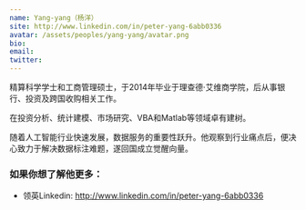 ```yaml
---
name: Yang-yang（杨洋）
site: http://www.linkedin.com/in/peter-yang-6abb0336
avatar: /assets/peoples/yang-yang/avatar.png
bio: 
email: 
twitter: 
---
```



精算科学学士和工商管理硕士，于2014年毕业于理查德·艾维商学院，后从事银行、投资及跨国收购相关工作。

在投资分析、统计建模、市场研究、VBA和Matlab等领域卓有建树。

随着人工智能行业快速发展，数据服务的重要性跃升。他观察到行业痛点后，便决心致力于解决数据标注难题，遂回国成立觉醒向量。


### 如果你想了解他更多：


- 领英Linkedin: <http://www.linkedin.com/in/peter-yang-6abb0336>




